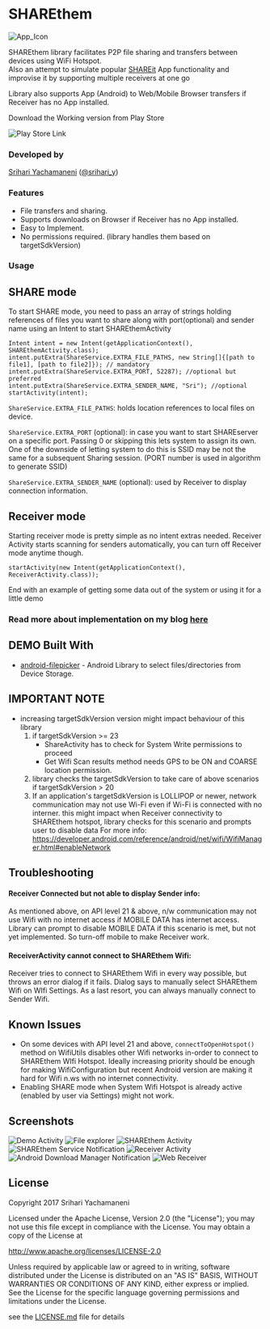 # SHAREthem
![App_Icon](screens/ic_launcher.png?raw=true "app-icon")

SHAREthem library facilitates P2P file sharing and transfers between devices using WiFi Hotspot.  
Also an attempt to simulate popular [SHAREit](https://play.google.com/store/apps/details?id=com.lenovo.anyshare.gps&hl=en) App functionality and improvise it by supporting multiple receivers at one go
 
Library also supports App (Android) to Web/Mobile Browser transfers if Receiver has no App installed.

 
 Download the Working version from Play Store
 
![Play Store Link](screens/google-play-badge.png)

### Developed by
[Srihari Yachamaneni](https://github.com/Sriharia) ([@srihari_y](https://twitter.com/srihari_y))

### Features

* File transfers and sharing.
* Supports downloads on Browser if Receiver has no App installed.
* Easy to Implement.
* No permissions required. (library handles them based on targetSdkVersion)

### Usage

## SHARE mode
To start SHARE mode, you need to pass an array of strings holding references of files you want to share along with port(optional) and sender name using an Intent to start SHAREthemActivity

```
Intent intent = new Intent(getApplicationContext(), SHAREthemActivity.class);
intent.putExtra(ShareService.EXTRA_FILE_PATHS, new String[]{[path to file1], [path to file2]}); // mandatory
intent.putExtra(ShareService.EXTRA_PORT, 52287); //optional but preferred
intent.putExtra(ShareService.EXTRA_SENDER_NAME, "Sri"); //optional
startActivity(intent);
```

`ShareService.EXTRA_FILE_PATHS`: holds location references to local files on device.

`ShareService.EXTRA_PORT` (optional): in case you want to start SHAREserver on a specific port. Passing 0 or skipping this lets system to assign its own. One of the downside of letting system to do this is SSID may be not the same for a subsequent Sharing session. (PORT number is used in algorithm to generate SSID)

`ShareService.EXTRA_SENDER_NAME` (optional): used by Receiver to display connection information.

## Receiver mode
Starting receiver mode is pretty simple as no intent extras needed. Receiver Activity starts scanning for senders automatically, you can turn off Receiver mode anytime though.

```
startActivity(new Intent(getApplicationContext(), ReceiverActivity.class));
```

End with an example of getting some data out of the system or using it for a little demo

### Read more about implementation on my blog [here](https://srihary.com/) 

## DEMO Built With

* [android-filepicker](https://github.com/Angads25/android-filepicker) - Android Library to select files/directories from Device Storage.

## IMPORTANT NOTE
* increasing targetSdkVersion version might impact behaviour of this library
    1. if targetSdkVersion >= 23
        * ShareActivity has to check for System Write permissions to proceed
        * Get Wifi Scan results method needs GPS to be ON and COARSE location permission.
    2. library checks the targetSdkVersion to take care of above scenarios if targetSdkVersion > 20
    3. If an application's targetSdkVersion is LOLLIPOP or newer, network communication may not use Wi-Fi even if Wi-Fi is connected with no interner.
this might impact when Receiver connectivity to SHAREthem hotspot, library checks for this scenario and prompts user to disable data
For more info: https://developer.android.com/reference/android/net/wifi/WifiManager.html#enableNetwork

## Troubleshooting
 
#### Receiver Connected but not able to display Sender info:
  As mentioned above, on API level 21 & above, n/w communication may not use Wifi with no internet access if MOBILE DATA has internet access. Library can prompt to disable MOBILE DATA if this scenario is met, but not yet implemented.
  So turn-off mobile to make Receiver work.
#### ReceiverActivity cannot connect to SHAREthem Wifi:
Receiver tries to connect to SHAREthem Wifi in every way possible, but throws an error dialog if it fails. Dialog says to manually select SHAREthem Wifi on WIfi Settings.
As a last resort, you can always manually connect to Sender Wifi.
    
## Known Issues
* On some devices with API level 21 and above, ```connectToOpenHotspot()``` method on WifiUtils disables other Wifi networks in-order to connect to SHAREthem WIfi Hotspot. Ideally increasing priority should be enough for making WifiConfiguration but recent Android version are making it hard for Wifi n.ws with no internet connectivity.
* Enabling SHARE mode when System Wifi Hotspot is already active (enabled by user via Settings) might not work.
 
## Screenshots
![Demo Activity](screens/screenshot-3.jpg?raw=true "Demo App using SHAREthem Library")
![File explorer](screens/screenshot-1.jpg?raw=true "android File-Explorer")
![SHAREthem Activity](screens/device-2017-01-09-235222.png?raw=true "Share Activity displaying conn info and client connected")
![SHAREthem Service Notification](screens/screenshot-2.jpg?raw=true "Share service with foreground notification and stop action")
![Receiver Activity](screens/device-2017-01-09-233902.png?raw=true "Receiver Listing fragment displaying all downloads from Sender")
![Android Download Manager Notification](screens/device-2017-01-09-235236.png?raw=true "Download Status Notifications from ADM")
![Web Receiver](screens/screenshot-web.png?raw=true "Web Receiver")
## License

Copyright 2017 Srihari Yachamaneni

  Licensed under the Apache License, Version 2.0 (the "License");
  you may not use this file except in compliance with the License.
  You may obtain a copy of the License at
 
  http://www.apache.org/licenses/LICENSE-2.0
 
  Unless required by applicable law or agreed to in writing, software
  distributed under the License is distributed on an "AS IS" BASIS,
  WITHOUT WARRANTIES OR CONDITIONS OF ANY KIND, either express or implied.
  See the License for the specific language governing permissions and
  limitations under the License.
  
 see the [LICENSE.md](LICENSE.md) file for details


